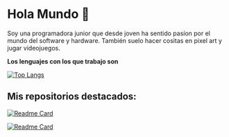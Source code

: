 # Hola Mundo 👋

Soy una programadora junior que desde joven ha sentido pasíon por el mundo del software y hardware. También suelo hacer cositas en pixel art y jugar videojuegos.

**Los lenguajes con los que trabajo son**

[![Top Langs](https://github-readme-stats.vercel.app/api/top-langs/?username=NereaCassian)](https://github.com/anuraghazra/github-readme-stats)

## Mis repositorios destacados:

[![Readme Card](https://github-readme-stats.vercel.app/api/pin/?username=NereaCassian&repo=RatBot)](https://github.com/anuraghazra/github-readme-stats)

[![Readme Card](https://github-readme-stats.vercel.app/api/pin/?username=NereaCassian&repo=habitica-discord-bot)](https://github.com/anuraghazra/github-readme-stats)
